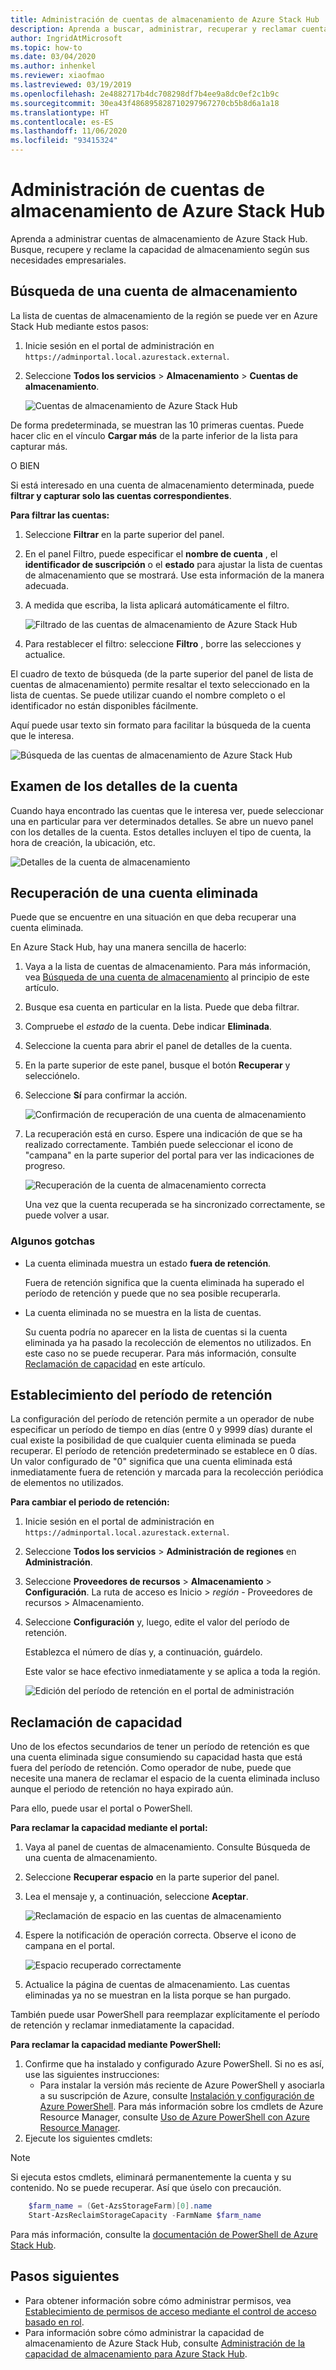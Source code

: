 ```yaml
---
title: Administración de cuentas de almacenamiento de Azure Stack Hub
description: Aprenda a buscar, administrar, recuperar y reclamar cuentas de almacenamiento de Azure Stack Hub.
author: IngridAtMicrosoft
ms.topic: how-to
ms.date: 03/04/2020
ms.author: inhenkel
ms.reviewer: xiaofmao
ms.lastreviewed: 03/19/2019
ms.openlocfilehash: 2e4882717b4dc708298df7b4ee9a8dc0ef2c1b9c
ms.sourcegitcommit: 30ea43f486895828710297967270cb5b8d6a1a18
ms.translationtype: HT
ms.contentlocale: es-ES
ms.lasthandoff: 11/06/2020
ms.locfileid: "93415324"
---
```

# <a name="manage-azure-stack-hub-storage-accounts"></a>Administración de cuentas de almacenamiento de Azure Stack Hub

Aprenda a administrar cuentas de almacenamiento de Azure Stack Hub. Busque, recupere y reclame la capacidad de almacenamiento según sus necesidades empresariales.

## <a name="find-a-storage-account"></a>Búsqueda de una cuenta de almacenamiento

La lista de cuentas de almacenamiento de la región se puede ver en Azure Stack Hub mediante estos pasos:

1. Inicie sesión en el portal de administración en `https://adminportal.local.azurestack.external`.

2. Seleccione **Todos los servicios** > **Almacenamiento** > **Cuentas de almacenamiento**.

   ![Cuentas de almacenamiento de Azure Stack Hub](media/azure-stack-manage-storage-accounts/image4.png)

De forma predeterminada, se muestran las 10 primeras cuentas. Puede hacer clic en el vínculo **Cargar más** de la parte inferior de la lista para capturar más.

O BIEN

Si está interesado en una cuenta de almacenamiento determinada, puede **filtrar y capturar solo las cuentas correspondientes**.

**Para filtrar las cuentas:**

1. Seleccione **Filtrar** en la parte superior del panel.
2. En el panel Filtro, puede especificar el **nombre de cuenta** , el **identificador de suscripción** o el **estado** para ajustar la lista de cuentas de almacenamiento que se mostrará. Use esta información de la manera adecuada.
3. A medida que escriba, la lista aplicará automáticamente el filtro.

    ![Filtrado de las cuentas de almacenamiento de Azure Stack Hub](media/azure-stack-manage-storage-accounts/image5.png)

4. Para restablecer el filtro: seleccione **Filtro** , borre las selecciones y actualice.

El cuadro de texto de búsqueda (de la parte superior del panel de lista de cuentas de almacenamiento) permite resaltar el texto seleccionado en la lista de cuentas. Se puede utilizar cuando el nombre completo o el identificador no están disponibles fácilmente.

Aquí puede usar texto sin formato para facilitar la búsqueda de la cuenta que le interesa.

![Búsqueda de las cuentas de almacenamiento de Azure Stack Hub](media/azure-stack-manage-storage-accounts/image6.png)

## <a name="look-at-account-details"></a>Examen de los detalles de la cuenta
Cuando haya encontrado las cuentas que le interesa ver, puede seleccionar una en particular para ver determinados detalles. Se abre un nuevo panel con los detalles de la cuenta. Estos detalles incluyen el tipo de cuenta, la hora de creación, la ubicación, etc.

![Detalles de la cuenta de almacenamiento](media/azure-stack-manage-storage-accounts/image7.png)

## <a name="recover-a-deleted-account"></a>Recuperación de una cuenta eliminada
Puede que se encuentre en una situación en que deba recuperar una cuenta eliminada.

En Azure Stack Hub, hay una manera sencilla de hacerlo:

1. Vaya a la lista de cuentas de almacenamiento. Para más información, vea [Búsqueda de una cuenta de almacenamiento](azure-stack-manage-storage-accounts.md) al principio de este artículo.
2. Busque esa cuenta en particular en la lista. Puede que deba filtrar.
3. Compruebe el *estado* de la cuenta. Debe indicar **Eliminada**.
4. Seleccione la cuenta para abrir el panel de detalles de la cuenta.
5. En la parte superior de este panel, busque el botón **Recuperar** y selecciónelo.
6. Seleccione **Sí** para confirmar la acción.

   ![Confirmación de recuperación de una cuenta de almacenamiento](media/azure-stack-manage-storage-accounts/image8.png)

7. La recuperación está en curso. Espere una indicación de que se ha realizado correctamente. También puede seleccionar el icono de "campana" en la parte superior del portal para ver las indicaciones de progreso.

   ![Recuperación de la cuenta de almacenamiento correcta](media/azure-stack-manage-storage-accounts/image9.png)

   Una vez que la cuenta recuperada se ha sincronizado correctamente, se puede volver a usar.

### <a name="some-gotchas"></a>Algunos gotchas
* La cuenta eliminada muestra un estado **fuera de retención**.
  
  Fuera de retención significa que la cuenta eliminada ha superado el período de retención y puede que no sea posible recuperarla.

* La cuenta eliminada no se muestra en la lista de cuentas.
  
  Su cuenta podría no aparecer en la lista de cuentas si la cuenta eliminada ya ha pasado la recolección de elementos no utilizados. En este caso no se puede recuperar. Para más información, consulte [Reclamación de capacidad](#reclaim) en este artículo.

## <a name="set-the-retention-period"></a>Establecimiento del período de retención
La configuración del período de retención permite a un operador de nube especificar un período de tiempo en días (entre 0 y 9999 días) durante el cual existe la posibilidad de que cualquier cuenta eliminada se pueda recuperar. El período de retención predeterminado se establece en 0 días. Un valor configurado de "0" significa que una cuenta eliminada está inmediatamente fuera de retención y marcada para la recolección periódica de elementos no utilizados.

**Para cambiar el periodo de retención:**

1. Inicie sesión en el portal de administración en `https://adminportal.local.azurestack.external`.
2. Seleccione **Todos los servicios** > **Administración de regiones** en **Administración**.
3. Seleccione **Proveedores de recursos** > **Almacenamiento** > **Configuración**. La ruta de acceso es Inicio > *región* - Proveedores de recursos > Almacenamiento.
4. Seleccione **Configuración** y, luego, edite el valor del período de retención.

   Establezca el número de días y, a continuación, guárdelo.

   Este valor se hace efectivo inmediatamente y se aplica a toda la región.

   ![Edición del período de retención en el portal de administración](media/azure-stack-manage-storage-accounts/image10.png)

## <a name="reclaim-capacity"></a><a name="reclaim"></a>Reclamación de capacidad
Uno de los efectos secundarios de tener un período de retención es que una cuenta eliminada sigue consumiendo su capacidad hasta que está fuera del período de retención. Como operador de nube, puede que necesite una manera de reclamar el espacio de la cuenta eliminada incluso aunque el periodo de retención no haya expirado aún.

Para ello, puede usar el portal o PowerShell.

**Para reclamar la capacidad mediante el portal:**
1. Vaya al panel de cuentas de almacenamiento. Consulte Búsqueda de una cuenta de almacenamiento.
2. Seleccione **Recuperar espacio** en la parte superior del panel.
3. Lea el mensaje y, a continuación, seleccione **Aceptar**.

    ![Reclamación de espacio en las cuentas de almacenamiento](media/azure-stack-manage-storage-accounts/image11.png)

4. Espere la notificación de operación correcta. Observe el icono de campana en el portal.

    ![Espacio recuperado correctamente](media/azure-stack-manage-storage-accounts/image12.png)

5. Actualice la página de cuentas de almacenamiento. Las cuentas eliminadas ya no se muestran en la lista porque se han purgado.

También puede usar PowerShell para reemplazar explícitamente el período de retención y reclamar inmediatamente la capacidad.

**Para reclamar la capacidad mediante PowerShell:**

1. Confirme que ha instalado y configurado Azure PowerShell. Si no es así, use las siguientes instrucciones: 
   * Para instalar la versión más reciente de Azure PowerShell y asociarla a su suscripción de Azure, consulte [Instalación y configuración de Azure PowerShell](/powershell/azure/).
   Para más información sobre los cmdlets de Azure Resource Manager, consulte [Uso de Azure PowerShell con Azure Resource Manager](/azure/azure-resource-manager/management/manage-resources-powershell).
2. Ejecute los siguientes cmdlets:

> [!NOTE]  
> Si ejecuta estos cmdlets, eliminará permanentemente la cuenta y su contenido. No se puede recuperar. Así que úselo con precaución.

```powershell  
    $farm_name = (Get-AzsStorageFarm)[0].name
    Start-AzsReclaimStorageCapacity -FarmName $farm_name
```

Para más información, consulte la [documentación de PowerShell de Azure Stack Hub](/powershell/azure/azure-stack/overview).
 

## <a name="next-steps"></a>Pasos siguientes

 - Para obtener información sobre cómo administrar permisos, vea [Establecimiento de permisos de acceso mediante el control de acceso basado en rol](azure-stack-manage-permissions.md).
 - Para información sobre cómo administrar la capacidad de almacenamiento de Azure Stack Hub, consulte [Administración de la capacidad de almacenamiento para Azure Stack Hub](azure-stack-manage-storage-shares.md).